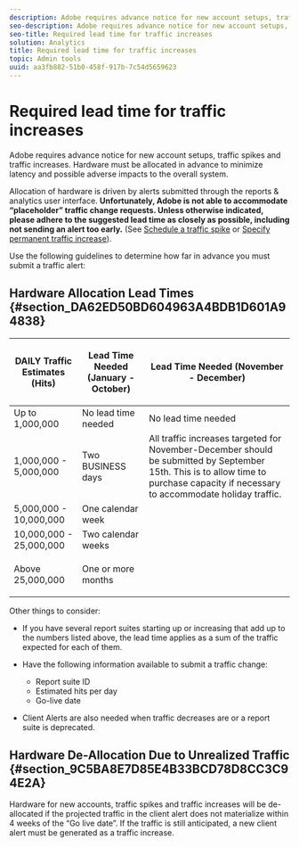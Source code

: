 ```yaml
---
description: Adobe requires advance notice for new account setups, traffic spikes and traffic increases. Hardware must be allocated in advance to minimize latency and possible adverse impacts to the overall system.
seo-description: Adobe requires advance notice for new account setups, traffic spikes and traffic increases. Hardware must be allocated in advance to minimize latency and possible adverse impacts to the overall system.
seo-title: Required lead time for traffic increases
solution: Analytics
title: Required lead time for traffic increases
topic: Admin tools
uuid: aa3fb882-51b0-458f-917b-7c54d5659623
---
```


# Required lead time for traffic increases

Adobe requires advance notice for new account setups, traffic spikes and traffic increases. Hardware must be allocated in advance to minimize latency and possible adverse impacts to the overall system.

Allocation of hardware is driven by alerts submitted through the reports & analytics user interface. **Unfortunately, Adobe is not able to accommodate “placeholder” traffic change requests. Unless otherwise indicated, please adhere to the suggested lead time as closely as possible, including not sending an alert too early.** (See [Schedule a traffic spike](../../admin/c-traffic-management/t-traffic-schedule-spike.md#task_66E0967F49CF49CC9D88CDF517398FAE) or [Specify permanent traffic increase](../../admin/c-traffic-management/t-traffic-permanent.md#task_1B3BF0AE020F4936B689D9ED1736FCFF)).

Use the following guidelines to determine how far in advance you must submit a traffic alert:

## Hardware Allocation Lead Times {#section_DA62ED50BD604963A4BDB1D601A94838}

<table id="table_A67CC3B164F740088797BD8913244E47"> 
 <thead> 
  <tr> 
   <th colname="col1" class="entry"> DAILY Traffic Estimates (Hits) </th> 
   <th colname="col2" class="entry"> <p>Lead Time Needed (January - October) </p> </th> 
   <th colname="col3" class="entry"> <p>Lead Time Needed (November - December) </p> </th> 
  </tr> 
 </thead>
 <tbody> 
  <tr> 
   <td colname="col1"> Up to 1,000,000 </td> 
   <td colname="col2"> No lead time needed </td> 
   <td colname="col3"> No lead time needed </td> 
  </tr> 
  <tr> 
   <td colname="col1"> 1,000,000 - 5,000,000 </td> 
   <td colname="col2"> Two BUSINESS days </td> 
   <td colname="col3" morerows="3"> All traffic increases targeted for November-December should be submitted by September 15th. This is to allow time to purchase capacity if necessary to accommodate holiday traffic. </td> 
  </tr> 
  <tr> 
   <td colname="col1"> 5,000,000 - 10,000,000 </td> 
   <td colname="col2"> One calendar week </td> 
  </tr> 
  <tr> 
   <td colname="col1"> 10,000,000 - 25,000,000 </td> 
   <td colname="col2"> Two calendar weeks </td> 
  </tr> 
  <tr> 
   <td colname="col1"> <p>Above 25,000,000 </p> </td> 
   <td colname="col2"> One or more months </td> 
  </tr> 
 </tbody> 
</table>

Other things to consider:

* If you have several report suites starting up or increasing that add up to the numbers listed above, the lead time applies as a sum of the traffic expected for each of them. 
* Have the following information available to submit a traffic change:

    * Report suite ID 
    * Estimated hits per day 
    * Go-live date

* Client Alerts are also needed when traffic decreases are or a report suite is deprecated.

## Hardware De-Allocation Due to Unrealized Traffic {#section_9C5BA8E7D85E4B33BCD78D8CC3C94E2A}

Hardware for new accounts, traffic spikes and traffic increases will be de-allocated if the projected traffic in the client alert does not materialize within 4 weeks of the “Go live date”. If the traffic is still anticipated, a new client alert must be generated as a traffic increase. 

